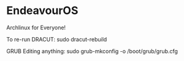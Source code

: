 # EndeavourOS
Archlinux for Everyone!

To re-run DRACUT: sudo dracut-rebuild

GRUB Editing anything: sudo grub-mkconfig -o /boot/grub/grub.cfg
